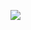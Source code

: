 ![](https://sun9-34.userapi.com/impf/ZkKOFICklAZ_fViVWcBDWWZ6juuUso2BRhPlJQ/F0MENjiBvRo.jpg?size=500x727&quality=96&sign=7e9395b2d7d8664abfec6a05a1c999f2&type=album)
